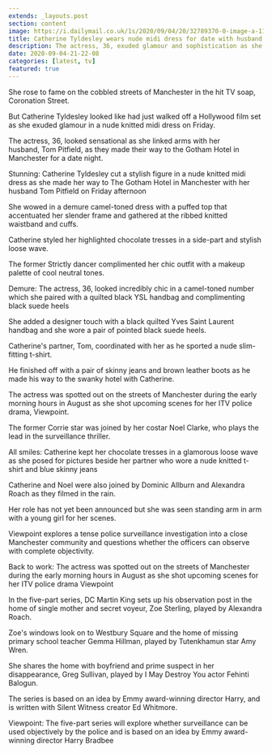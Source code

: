 ```yaml
---
extends: _layouts.post
section: content
image: https://i.dailymail.co.uk/1s/2020/09/04/20/32789370-0-image-a-116_1599248845214.jpg 
title: Catherine Tyldesley wears nude midi dress for date with husband 
description: The actress, 36, exuded glamour and sophistication as she wore a nude knitted midi dress for a date night in Manchester on Friday with her husband Tom Pitfield. 
date: 2020-09-04-21-22-08 
categories: [latest, tv] 
featured: true 
--- 
```

She rose to fame on the cobbled streets of Manchester in the hit TV soap, Coronation Street.

But Catherine Tyldesley looked like had just walked off a Hollywood film set as she exuded glamour in a nude knitted midi dress on Friday. 

The actress, 36, looked sensational as she linked arms with her husband, Tom Pitfield, as they made their way to the Gotham Hotel in Manchester for a date night. 

Stunning: Catherine Tyldesley cut a stylish figure in a nude knitted midi dress as she made her way to The Gotham Hotel in Manchester with her husband Tom Pitfield on Friday afternoon

She wowed in a demure camel-toned dress with a puffed top that accentuated her slender frame and gathered at the ribbed knitted waistband and cuffs. 

Catherine styled her highlighted chocolate tresses in a side-part and stylish loose wave. 

The former Strictly dancer complimented her chic outfit with a makeup palette of cool neutral tones. 

Demure: The actress, 36, looked incredibly chic in a camel-toned number which she paired with a quilted black YSL handbag and complimenting black suede heels

She added a designer touch with a black quilted Yves Saint Laurent handbag and she wore a pair of pointed black suede heels. 

Catherine's partner, Tom, coordinated with her as he sported a nude slim-fitting t-shirt. 

He finished off with a pair of skinny jeans and brown leather boots as he made his way to the swanky hotel with Catherine. 

The actress was spotted out on the streets of Manchester during the early morning hours in August as she shot upcoming scenes for her ITV police drama, Viewpoint.

The former Corrie star was joined by her costar Noel Clarke, who plays the lead in the surveillance thriller.

All smiles: Catherine kept her chocolate tresses in a glamorous loose wave as she posed for pictures beside her partner who wore a nude knitted t-shirt and blue skinny jeans

Catherine and Noel were also joined by Dominic Allburn and Alexandra Roach as they filmed in the rain.

Her role has not yet been announced but she was seen standing arm in arm with a young girl for her scenes.

Viewpoint explores a tense police surveillance investigation into a close Manchester community and questions whether the officers can observe with complete objectivity.

Back to work: The actress was spotted out on the streets of Manchester during the early morning hours in August as she shot upcoming scenes for her ITV police drama Viewpoint

In the five-part series, DC Martin King sets up his observation post in the home of single mother and secret voyeur, Zoe Sterling, played by Alexandra Roach.

Zoe's windows look on to Westbury Square and the home of missing primary school teacher Gemma Hillman, played by Tutenkhamun star Amy Wren.

She shares the home with boyfriend and prime suspect in her disappearance, Greg Sullivan, played by I May Destroy You actor Fehinti Balogun.

The series is based on an idea by Emmy award-winning director Harry, and is written with Silent Witness creator Ed Whitmore.

Viewpoint: The five-part series will explore whether surveillance can be used objectively by the police and is based on an idea by Emmy award-winning director Harry Bradbee

